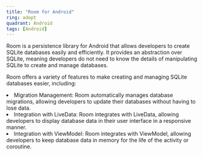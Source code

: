 ```yaml
---
title: "Room for Android"
ring: adopt
quadrant: Android
tags: [Android]
---
```


Room is a persistence library for Android that allows developers to create SQLite databases easily and efficiently. It provides an abstraction over SQLite, meaning developers do not need to know the details of manipulating SQLite to create and manage databases.

Room offers a variety of features to make creating and managing SQLite databases easier, including:

<li>Migration Management: Room automatically manages database migrations, allowing developers to update their databases without having to lose data.
<li>Integration with LiveData: Room integrates with LiveData, allowing developers to display database data in their user interface in a responsive manner.
<li>Integration with ViewModel: Room integrates with ViewModel, allowing developers to keep database data in memory for the life of the activity or coroutine.
